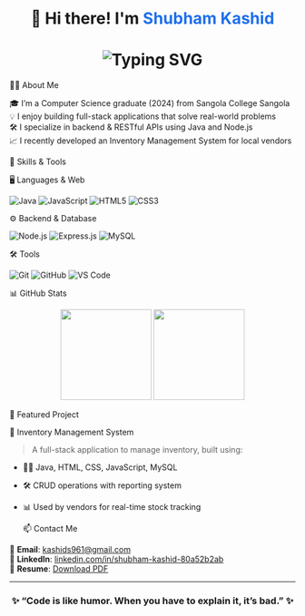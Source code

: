 <!-- Header Banner -->
<h1 align="center">
  👋 Hi there! I'm <span style="color:#1f6feb;">Shubham Kashid 
</h1>

<h1 align="center">
  <img src="https://readme-typing-svg.herokuapp.com?font=Fira+Code&weight=500&size=24&duration=3000&pause=1000&color=F7DF1E&center=true&vCenter=true&width=500&lines=🚀+Java+Full+Stack+Developer" alt="Typing SVG" />
</h1>


 🧑‍💻 About Me

🎓 I’m a Computer Science graduate (2024) from Sangola College Sangola <br>
💡 I enjoy building full-stack applications that solve real-world problems  
🛠️ I specialize in backend & RESTful APIs using Java and Node.js  
📈 I recently developed an Inventory Management System for local vendors


 🚀 Skills & Tools

 🖥️ Languages & Web

![Java](https://img.shields.io/badge/Java-007396?style=flat-square&logo=java&logoColor=white)
![JavaScript](https://img.shields.io/badge/JavaScript-F7DF1E?style=flat-square&logo=javascript&logoColor=black)
![HTML5](https://img.shields.io/badge/HTML5-E34F26?style=flat-square&logo=html5&logoColor=white)
![CSS3](https://img.shields.io/badge/CSS3-1572B6?style=flat-square&logo=css3&logoColor=white)

⚙️ Backend & Database

![Node.js](https://img.shields.io/badge/Node.js-339933?style=flat-square&logo=node.js&logoColor=white)
![Express.js](https://img.shields.io/badge/Express.js-000000?style=flat-square&logo=express&logoColor=white)
![MySQL](https://img.shields.io/badge/MySQL-005C84?style=flat-square&logo=mysql&logoColor=white)

🛠 Tools

![Git](https://img.shields.io/badge/Git-F05032?style=flat-square&logo=git&logoColor=white)
![GitHub](https://img.shields.io/badge/GitHub-181717?style=flat-square&logo=github&logoColor=white)
![VS Code](https://img.shields.io/badge/VS%20Code-007ACC?style=flat-square&logo=visual-studio-code&logoColor=white)


 📊 GitHub Stats

<p align="center">
  <img src="https://github-readme-stats.vercel.app/api?username=kashidshubham143&show_icons=true&theme=react&count_private=true" height="160"/>
  <img src="https://github-readme-streak-stats.herokuapp.com?user=kashidshubham143&theme=react" height="160"/>
</p>



 📂 Featured Project

 🧾 Inventory Management System

> A full-stack application to manage inventory, built using:
- 👨‍💻 Java, HTML, CSS, JavaScript, MySQL
- 🛠 CRUD operations with reporting system
- 📊 Used by vendors for real-time stock tracking


  📫 Contact Me

📧 **Email**: [kashids961@gmail.com](mailto:kashids961@gmail.com)  
🔗 **LinkedIn**: [linkedin.com/in/shubham-kashid-80a52b2ab](https://linkedin.com/in/shubham-kashid-80a52b2ab)  
📄 **Resume**: [Download PDF](ShubhamKashid.pdf)

---
<h3 align="center">
✨ “Code is like humor. When you have to explain it, it’s bad.” ✨
</h3>
